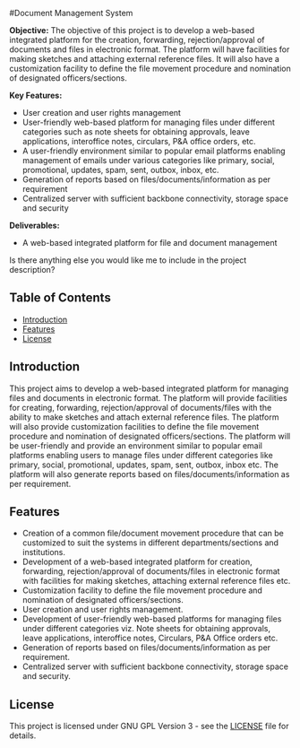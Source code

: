 #Document Management System

**Objective:** The objective of this project is to develop a web-based integrated platform for the creation, forwarding, rejection/approval of documents and files in electronic format. The platform will have facilities for making sketches and attaching external reference files. It will also have a customization facility to define the file movement procedure and nomination of designated officers/sections.

**Key Features:**
- User creation and user rights management
- User-friendly web-based platform for managing files under different categories such as note sheets for obtaining approvals, leave applications, interoffice notes, circulars, P&A office orders, etc.
- A user-friendly environment similar to popular email platforms enabling management of emails under various categories like primary, social, promotional, updates, spam, sent, outbox, inbox, etc.
- Generation of reports based on files/documents/information as per requirement
- Centralized server with sufficient backbone connectivity, storage space and security

**Deliverables:**
- A web-based integrated platform for file and document management

Is there anything else you would like me to include in the project description?

## Table of Contents

- [Introduction](#introduction)
- [Features](#features)
- [License](#license)

## Introduction

This project aims to develop a web-based integrated platform for managing files and documents in electronic format. The platform will provide facilities for creating, forwarding, rejection/approval of documents/files with the ability to make sketches and attach external reference files. The platform will also provide customization facilities to define the file movement procedure and nomination of designated officers/sections. The platform will be user-friendly and provide an environment similar to popular email platforms enabling users to manage files under different categories like primary, social, promotional, updates, spam, sent, outbox, inbox etc. The platform will also generate reports based on files/documents/information as per requirement.

## Features

- Creation of a common file/document movement procedure that can be customized to suit the systems in different departments/sections and institutions.
- Development of a web-based integrated platform for creation, forwarding, rejection/approval of documents/files in electronic format with facilities for making sketches, attaching external reference files etc.
- Customization facility to define the file movement procedure and nomination of designated officers/sections.
- User creation and user rights management.
- Development of user-friendly web-based platforms for managing files under different categories viz. Note sheets for obtaining approvals, leave applications, interoffice notes, Circulars, P&A Office orders etc.
- Generation of reports based on files/documents/information as per requirement.
- Centralized server with sufficient backbone connectivity, storage space and security.


## License

This project is licensed under GNU GPL Version 3 - see the [LICENSE](LICENSE) file for details.
